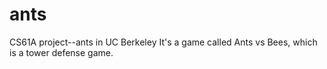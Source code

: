 # ants
CS61A project--ants in UC Berkeley 
It's a game called Ants vs Bees, which is a tower defense game.
